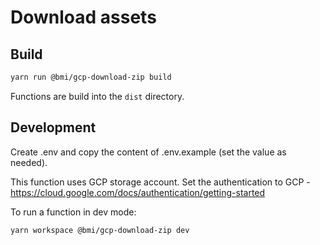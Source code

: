 # Download assets

## Build

```bash
yarn run @bmi/gcp-download-zip build
```

Functions are build into the `dist` directory.

## Development

Create .env and copy the content of .env.example (set the value as needed).

This function uses GCP storage account. Set the authentication to GCP - https://cloud.google.com/docs/authentication/getting-started

To run a function in dev mode:

```bash
yarn workspace @bmi/gcp-download-zip dev
```
